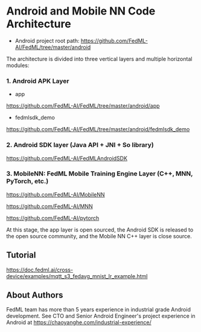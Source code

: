 # Android and Mobile NN Code Architecture

- Android project root path: https://github.com/FedML-AI/FedML/tree/master/android

The architecture is divided into three vertical layers and multiple horizontal modules:

### 1. Android APK Layer
- app

https://github.com/FedML-AI/FedML/tree/master/android/app


- fedmlsdk_demo

https://github.com/FedML-AI/FedML/tree/master/android/fedmlsdk_demo

### 2. Android SDK layer (Java API + JNI + So library)

https://github.com/FedML-AI/FedMLAndroidSDK


### 3. MobileNN: FedML Mobile Training Engine Layer (C++, MNN, PyTorch, etc.)

https://github.com/FedML-AI/MobileNN

https://github.com/FedML-AI/MNN

https://github.com/FedML-AI/pytorch

At this stage, the app layer is open sourced, the Android SDK is released to the open source community, and the Mobile NN C++ layer is close source.

## Tutorial
https://doc.fedml.ai/cross-device/examples/mqtt_s3_fedavg_mnist_lr_example.html

## About Authors

FedML team has more than 5 years experience in industrial grade Android development. See CTO and Senior Android Engineer's project experience in Android at https://chaoyanghe.com/industrial-experience/